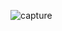 ![capture](https://cloud.githubusercontent.com/assets/16962727/14481700/32b121f0-0153-11e6-8897-d8bde9fb6f8c.JPG)

